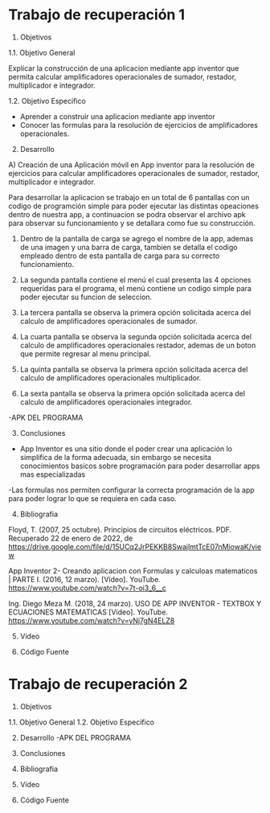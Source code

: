 # Trabajo de recuperación 1

1. Objetivos

  1.1. Objetivo General

Explicar la construcción de una aplicacion mediante app inventor que permita calcular amplificadores operacionales de sumador, restador, multiplicador e integrador.
  
  1.2. Objetivo Especifico

- Aprender a construir una aplicacion mediante app inventor
- Conocer las formulas para la resolución de ejercicios de amplificadores operacionales.

2. Desarrollo

A) Creación de una Aplicación móvil en App inventor para la resolución de ejercicios para calcular amplificadores operacionales de sumador, restador, multiplicador e integrador.

Para desarrollar la aplicacion se trabajo en un total de 6 pantallas con un codigo de programción simple para poder ejecutar las distintas opeaciones dentro de nuestra app, a continuacion se podra observar el archivo apk para observar su funcionamiento y se detallara como fue su construcción.

   1. Dentro de la pantalla de carga se agrego el nombre de la app, ademas de una imagen y una barra    de carga, tambien se detalla el codigo empleado dentro de esta pantalla de carga para su correcto    funcionamiento.

   2. La segunda pantalla contiene el menú el cual presenta las 4 opciones requeridas para el programa, el menú contiene un codigo simple para poder ejecutar su funcion de seleccion.
   
   3. La tercera pantalla se observa la primera opción solicitada acerca del calculo de amplificadores operacionales de sumador.
   
   4. La cuarta pantalla se observa la segunda opción solicitada acerca del calculo de amplificadores operacionales restador, ademas de un    boton que permite regresar al menu principal.
   
   5. La quinta pantalla se observa la primera opción solicitada acerca del calculo de amplificadores operacionales multiplicador.
   
   6. La sexta pantalla se observa la primera opción solicitada acerca del calculo de amplificadores operacionales integrador.

-APK DEL PROGRAMA

3. Conclusiones

- App Inventor es una sitio donde el poder crear una aplicación lo simplifica de la forma adecuada, sin embargo se necesita conocimientos basicos sobre programación para poder desarrollar apps mas especializadas

-Las formulas nos permiten configurar la correcta programación de la app para poder lograr lo que se requiera en cada caso.

4. Bibliografia

Floyd, T. (2007, 25 octubre). Principios de circuitos eléctricos. PDF. Recuperado 22 de enero de 2022, de https://drive.google.com/file/d/15UCq2JrPEKKB8SwajlmtTcE07nMiowaK/view

App Inventor 2- Creando aplicacion con Formulas y calculoas matematicos | PARTE I. (2016, 12 marzo). [Vídeo]. YouTube. https://www.youtube.com/watch?v=7t-oi3_6__c

Ing. Diego Meza M. (2018, 24 marzo). USO DE APP INVENTOR - TEXTBOX Y ECUACIONES MATEMATICAS [Vídeo]. YouTube. https://www.youtube.com/watch?v=yNj7gN4ELZ8

5. Vídeo


6. Código Fuente

# Trabajo de recuperación 2

1. Objetivos

  1.1. Objetivo General
  1.2. Objetivo Especifico
  
2. Desarrollo
-APK DEL PROGRAMA

3. Conclusiones
4. Bibliografia
5. Vídeo
6. Código Fuente
